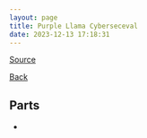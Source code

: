 ```yaml
---
layout: page
title: Purple Llama Cyberseceval
date: 2023-12-13 17:18:31
---
```


[Source](https://arxiv.org/abs/2312.04724)

[Back](../../)

## Parts
* 